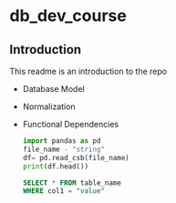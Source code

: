 # db_dev_course

## Introduction
This readme is an introduction to the repo


- Database Model
- Normalization
- Functional Dependencies

  ```python
  import pandas as pd
  file_name - "string"
  df= pd.read_csb(file_name)
  print(df.head())
  ```

  ```sql
  SELECT * FROM table_name
  WHERE col1 = "value"
  ```
